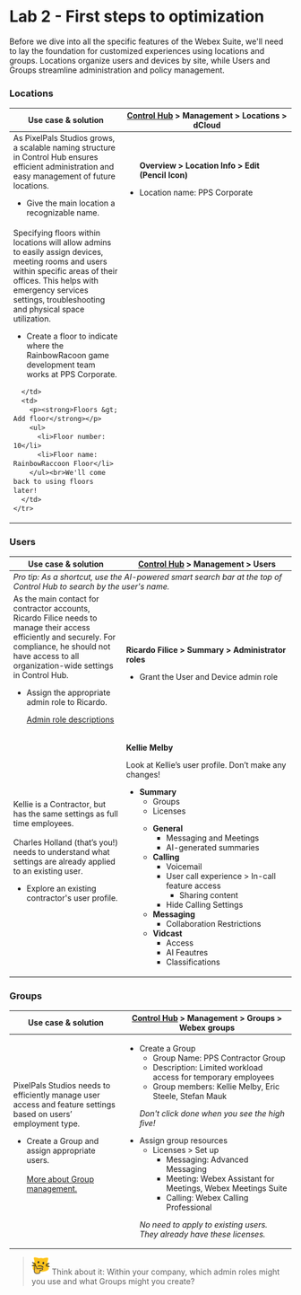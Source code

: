 # Lab 2 - First steps to optimization
Before we dive into all the specific features of the Webex Suite, we'll need to lay the foundation for customized experiences using locations and groups. Locations organize users and devices by site, while Users and Groups streamline administration and policy management.

### Locations
<table>
  <thead>
    <tr>
      <th style="width:40%"><strong>Use case & solution</strong></th>
      <th style="width:60%"><strong>
        <a href="http://admin.webex.com/" target="_blank">Control Hub</a> > Management &gt; Locations &gt; dCloud</strong></th>
    </tr>
  </thead>
  <tbody>
    <tr>
      <td>
        As PixelPals Studios grows, a scalable naming structure in Control Hub ensures efficient administration and easy management of future locations.<br>   <ul>
                <li> Give the main location a recognizable name.</li>
                </ul>
      </td>
      <td>
        <ul>
          <strong>Overview > Location Info &gt; Edit (Pencil Icon)</strong>
          <p>
            <li>Location name: PPS Corporate</li>
          </p>
        </ul>
      </td>
    </tr>
    <tr>
      <td>
        Specifying floors within locations will allow admins to easily assign devices, meeting rooms and users within specific areas of their offices. This helps with emergency services settings, troubleshooting and physical space utilization.<br>   <ul>
                <li> Create a floor to indicate where the RainbowRacoon game development team works at PPS Corporate.</li>
                </ul>
                
      </td>
      <td>
        <p><strong>Floors &gt; Add floor</strong></p>
        <ul>
          <li>Floor number: 10</li>
          <li>Floor name: RainbowRaccoon Floor</li>
        </ul><br>We'll come back to using floors later!
      </td>
    </tr>
  </tbody>
</table>

### Users
<table>
  <thead>
    <tr>
      <th style="width:40%"><strong>Use case & solution</strong></th>
      <th style="width:60%"><strong>
        <a href="http://admin.webex.com/" target="_blank">Control Hub</a> > Management &gt; Users
      </strong></th>
    </tr>
  </thead>
  <tbody>
    <tr>
      <td colspan="2;"><i>Pro tip: As a shortcut, use the AI-powered smart search bar at the top of Control Hub to search by the user's name.</i>
      </td></tr>
      <tr><td>
        As the main contact for contractor accounts, Ricardo Filice needs to manage their access efficiently and securely. For compliance, he should not have access to all organization-wide settings in Control Hub.<br>   <ul>
                <li> Assign the appropriate admin role to Ricardo.</li><p>
                 <a href="https://help.webex.com/en-us/article/fs78p5/Assign-organization-account-roles-in-Control-Hub#id_117861" target="_blank">Admin role descriptions</a>
                </ul>
      </td>
      <td>
        <p><strong>Ricardo Filice &gt; Summary &gt; Administrator roles</strong></p>
        <ul>
          <li>Grant the User and Device admin role</li>
        </ul>
      </td>
    </tr>
    <tr>
      <td>
        Kellie is a Contractor, but has the same settings as full time employees.<br><br>
        Charles Holland (that’s you!) needs to understand what settings are already applied to an existing user.<ul>
                <li> Explore an existing contractor's user profile.</li>
                </ul>
      </td>
      <td>
        <p><strong>Kellie Melby</strong></p>
        <p>Look at Kellie’s user profile. Don’t make any changes!</p>  <ul>
          <li><strong>Summary</strong>
            <ul>
              <li>Groups</li>
              <li>Licenses</li>
            </ul>
          </li>
        <ul>
          <li><strong>General</strong>
            <ul>
              <li>Messaging and Meetings</li>
              <li>AI-generated summaries</li>
            </ul>
          </li>
          <li><strong>Calling</strong>
            <ul>
              <li>Voicemail</li>
              <li>User call experience > In-call feature access
              <ul><li> Sharing content</ul>
              <li>Hide Calling Settings</li>
            </ul>
          </li>
          <li><strong>Messaging</strong>
            <ul>
              <li>Collaboration Restrictions</li>
            </ul>
          </li>
          <li><strong>Vidcast</strong>
            <ul>
              <li>Access</li>
              <li>AI Feautres</li>
              <li>Classifications</li>
            </ul>
          </li>
        </ul>
      </td>
    </tr>
   </tbody></table>

### Groups
   <table>
        <thead>
    <tr>
      <th style="width:40%"><strong>Use case & solution</strong></th>
      <th style="width:60%"><strong>
        <a href="http://admin.webex.com/" target="_blank">Control Hub</a> > Management &gt; Groups > Webex groups
      </strong></th>
    </tr>
  </thead>
  <tbody> <tr>
      <td>
        PixelPals Studios needs to efficiently manage user access and feature settings based on users’ employment type.<br><ul>
                <li>Create a Group and assign appropriate users.</li><br>
              <a href="https://help.webex.com/en-us/article/7eedy0/Group-management" target="_blank">More about Group management.</a>
                </ul>
      </td>
      <td>
        <ul>
          <li>Create a Group
            <ul>
              <li>Group Name: PPS Contractor Group</li>
              <li>Description: Limited workload access for temporary employees</li>
              <li>Group members: Kellie Melby, Eric Steele, Stefan Mauk</li>
            </ul>
          </li><p>
          <i>Don't click done when you see the high five!</i>
            <li>Assign group resources
            <ul>
              <li>Licenses > Set up
              <ul><li>Messaging: Advanced Messaging
              <li>Meeting: Webex Assistant for Meetings, Webex Meetings Suite
              <li>Calling: Webex Calling Professional</li>
          </ul></ul></li><p><i>No need to apply to existing users. They already have these licenses.</i>
      </td>
    </tr>
  </tbody>
</table>

>![Think About It](template_assets/thinkingcat.png) Think about it: Within your company, which admin roles might you use and what Groups might you create?

